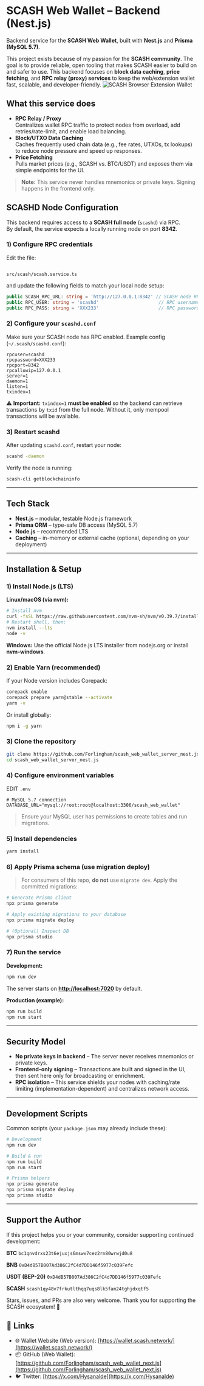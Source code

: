 
# SCASH Web Wallet – Backend (Nest.js)

Backend service for the **SCASH Web Wallet**, built with **Nest.js** and **Prisma (MySQL 5.7)**.

This project exists because of my passion for the **SCASH community**. The goal is to provide reliable, open tooling that makes SCASH easier to build on and safer to use. This backend focuses on **block data caching**, **price fetching**, and **RPC relay (proxy) services** to keep the web/extension wallet fast, scalable, and developer-friendly.
![SCASH Browser Extension Wallet](https://r2.scash.network/wallet_nest.js.jpg)

## What this service does

- **RPC Relay / Proxy**  
  Centralizes wallet RPC traffic to protect nodes from overload, add retries/rate-limit, and enable load balancing.
- **Block/UTXO Data Caching**  
  Caches frequently used chain data (e.g., fee rates, UTXOs, tx lookups) to reduce node pressure and speed up responses.
- **Price Fetching**  
  Pulls market prices (e.g., SCASH vs. BTC/USDT) and exposes them via simple endpoints for the UI.

> **Note:** This service never handles mnemonics or private keys. Signing happens in the frontend only.


## SCASHD Node Configuration

This backend requires access to a **SCASH full node** (`scashd`) via RPC.  
By default, the service expects a locally running node on port **8342**.

### 1) Configure RPC credentials

Edit the file:

```

src/scash/scash.service.ts

````

and update the following fields to match your local node setup:

```ts
public SCASH_RPC_URL: string = 'http://127.0.0.1:8342' // SCASH node RPC URL
public RPC_USER: string = 'scashd'                      // RPC username
public RPC_PASS: string = 'XXX233'                      // RPC password
````

### 2) Configure your `scashd.conf`

Make sure your SCASH node has RPC enabled. Example config (`~/.scash/scashd.conf`):

```
rpcuser=scashd
rpcpassword=XXX233
rpcport=8342
rpcallowip=127.0.0.1
server=1
daemon=1
listen=1
txindex=1
```

⚠️ **Important:**
`txindex=1` **must be enabled** so the backend can retrieve transactions by `txid` from the full node. Without it, only mempool transactions will be available.

### 3) Restart scashd

After updating `scashd.conf`, restart your node:

```bash
scashd -daemon
```

Verify the node is running:

```bash
scash-cli getblockchaininfo
```


---

## Tech Stack

- **Nest.js** – modular, testable Node.js framework
- **Prisma ORM** – type-safe DB access (MySQL 5.7)
- **Node.js** – recommended LTS
- **Caching** – in-memory or external cache (optional, depending on your deployment)

---

## Installation & Setup

### 1) Install Node.js (LTS)

**Linux/macOS (via nvm):**
```bash
# Install nvm
curl -fsSL https://raw.githubusercontent.com/nvm-sh/nvm/v0.39.7/install.sh | bash
# Restart shell, then:
nvm install --lts
node -v
````

**Windows:**
Use the official Node.js LTS installer from nodejs.org or install **nvm-windows**.

### 2) Enable Yarn (recommended)

If your Node version includes Corepack:

```bash
corepack enable
corepack prepare yarn@stable --activate
yarn -v
```

Or install globally:

```bash
npm i -g yarn
```

### 3) Clone the repository

```bash
git clone https://github.com/Forlingham/scash_web_wallet_server_nest.js.git
cd scash_web_wallet_server_nest.js
```

### 4) Configure environment variables

EDIT  `.env` 

```env
# MySQL 5.7 connection
DATABASE_URL="mysql://root:root@localhost:3306/scash_web_wallet"

```

> Ensure your MySQL user has permissions to create tables and run migrations.

### 5) Install dependencies

```bash
yarn install
```

### 6) Apply Prisma schema (use migration **deploy**)

> For consumers of this repo, **do not** use `migrate dev`. Apply the committed migrations:

```bash
# Generate Prisma client
npx prisma generate

# Apply existing migrations to your database
npx prisma migrate deploy

# (Optional) Inspect DB
npx prisma studio
```

### 7) Run the service

**Development:**

```bash
npm run dev
```

The server starts on **[http://localhost:7020](http://localhost:7020)** by default.

**Production (example):**

```bash
npm run build
npm run start
```

---

## Security Model

* **No private keys in backend** – The server never receives mnemonics or private keys.
* **Frontend-only signing** – Transactions are built and signed in the UI, then sent here only for broadcasting or enrichment.
* **RPC isolation** – This service shields your nodes with caching/rate limiting (implementation-dependent) and centralizes network access.

---

## Development Scripts

Common scripts (your `package.json` may already include these):

```bash
# Development
npm run dev

# Build & run
npm run build
npm run start

# Prisma helpers
npx prisma generate
npx prisma migrate deploy
npx prisma studio
```

---

## Support the Author

If this project helps you or your community, consider supporting continued development:

**BTC**
`bc1qnvdrxs23t6ejuxjs6mswx7cez2rn80wrwjd0u8`

**BNB**
`0xD4dB57B007Ad386C2fC4d7DD146f5977c039Fefc`

**USDT (BEP-20)**
`0xD4dB57B007Ad386C2fC4d7DD146f5977c039Fefc`

**SCASH**
`scash1qy48v7frkutlthqq7uqs8lk5fam24tghjdxqtf5`

Stars, issues, and PRs are also very welcome. Thank you for supporting the SCASH ecosystem! 🙏


## 📢 Links

- 🌐 Wallet Website (Web version): [https://wallet.scash.network/](https://wallet.scash.network/)  
- 📦 GitHub (Web Wallet): [https://github.com/Forlingham/scash_web_wallet_next.js](https://github.com/Forlingham/scash_web_wallet_next.js)  
- 🐦 Twitter: [https://x.com/Hysanalde](https://x.com/Hysanalde)
